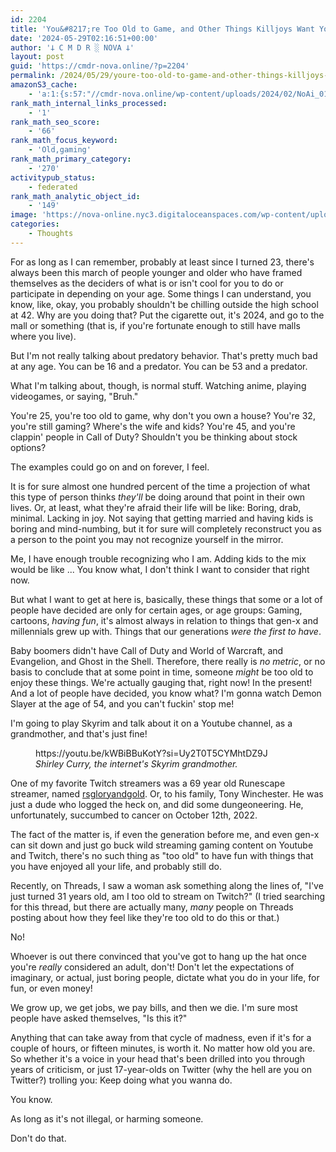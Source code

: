 ```yaml
---
id: 2204
title: 'You&#8217;re Too Old to Game, and Other Things Killjoys Want You to Believe'
date: '2024-05-29T02:16:51+00:00'
author: '𐕣 C M D R ░ NOVA 𐕣'
layout: post
guid: 'https://cmdr-nova.online/?p=2204'
permalink: /2024/05/29/youre-too-old-to-game-and-other-things-killjoys-want-you-to-believe/
amazonS3_cache:
    - 'a:1:{s:57:"//cmdr-nova.online/wp-content/uploads/2024/02/NoAi_01.png";a:1:{s:9:"timestamp";i:1721670756;}}'
rank_math_internal_links_processed:
    - '1'
rank_math_seo_score:
    - '66'
rank_math_focus_keyword:
    - 'Old,gaming'
rank_math_primary_category:
    - '270'
activitypub_status:
    - federated
rank_math_analytic_object_id:
    - '149'
image: 'https://nova-online.nyc3.digitaloceanspaces.com/wp-content/uploads/2024/05/29021249/Screenshot-from-2024-05-28-22-12-30.png'
categories:
    - Thoughts
---
```


<!-- wp:paragraph -->
<p>For as long as I can remember, probably at least since I turned 23, there's always been this march of people younger and older who have framed themselves as the deciders of what is or isn't cool for you to do or participate in depending on your age. Some things I can understand, you know, like, okay, you probably shouldn't be chilling outside the high school at 42. Why are you doing that? Put the cigarette out, it's 2024, and go to the mall or something (that is, if you're fortunate enough to still have malls where you live).</p>
<!-- /wp:paragraph -->

<!-- wp:paragraph -->
<p>But I'm not really talking about predatory behavior. That's pretty much bad at any age. You can be 16 and a predator. You can be 53 and a predator.</p>
<!-- /wp:paragraph -->

<!-- wp:paragraph -->
<p>What I'm talking about, though, is normal stuff. Watching anime, playing videogames, or saying, "Bruh."</p>
<!-- /wp:paragraph -->

<!-- wp:paragraph -->
<p>You're 25, you're too old to game, why don't you own a house? You're 32, you're still gaming? Where's the wife and kids? You're 45, and you're clappin' people in Call of Duty? Shouldn't you be thinking about stock options?</p>
<!-- /wp:paragraph -->

<!-- wp:paragraph -->
<p>The examples could go on and on forever, I feel.</p>
<!-- /wp:paragraph -->

<!-- wp:paragraph -->
<p>It is for sure almost one hundred percent of the time a projection of what this type of person thinks <em>they'll</em> be doing around that point in their own lives. Or, at least, what they're afraid their life will be like: Boring, drab, minimal. Lacking in joy. Not saying that getting married and having kids is boring and mind-numbing, but it for sure will completely reconstruct you as a person to the point you may not recognize yourself in the mirror.</p>
<!-- /wp:paragraph -->

<!-- wp:paragraph -->
<p>Me, I have enough trouble recognizing who I am. Adding kids to the mix would be like ... You know what, I don't think I want to consider that right now.</p>
<!-- /wp:paragraph -->

<!-- wp:paragraph -->
<p>But what I want to get at here is, basically, these things that some or a lot of people have decided are only for certain ages, or age groups: Gaming, cartoons, <em>having fun</em>, it's almost always in relation to things that gen-x and millennials grew up with. Things that our generations <em>were the first to have</em>.</p>
<!-- /wp:paragraph -->

<!-- wp:paragraph -->
<p>Baby boomers didn't have Call of Duty and World of Warcraft, and Evangelion, and Ghost in the Shell. Therefore, there really is <em>no metric</em>, or no basis to conclude that at some point in time, someone <em>might</em> be too old to enjoy these things. We're actually gauging that, right now! In the present! And a lot of people have decided, you know what? I'm gonna watch Demon Slayer at the age of 54, and you can't fuckin' stop me!</p>
<!-- /wp:paragraph -->

<!-- wp:paragraph -->
<p>I'm going to play Skyrim and talk about it on a Youtube channel, as a grandmother, and that's just fine!</p>
<!-- /wp:paragraph -->

<!-- wp:embed {"url":"https://youtu.be/kWBiBBuKotY?si=Uy2T0T5CYMhtDZ9J","type":"video","providerNameSlug":"youtube","responsive":true,"className":"wp-embed-aspect-16-9 wp-has-aspect-ratio"} -->
<figure class="wp-block-embed is-type-video is-provider-youtube wp-block-embed-youtube wp-embed-aspect-16-9 wp-has-aspect-ratio"><div class="wp-block-embed__wrapper">
https://youtu.be/kWBiBBuKotY?si=Uy2T0T5CYMhtDZ9J
</div><figcaption class="wp-element-caption"><em>Shirley Curry, the internet's Skyrim grandmother.</em></figcaption></figure>
<!-- /wp:embed -->

<!-- wp:paragraph -->
<p>One of my favorite Twitch streamers was a 69 year old Runescape streamer, named <a href="https://www.twitch.tv/rsgloryandgold" target="_blank" rel="noreferrer noopener">rsgloryandgold</a>. Or, to his family, Tony Winchester. He was just a dude who logged the heck on, and did some dungeoneering. He, unfortunately, succumbed to cancer on October 12th, 2022.</p>
<!-- /wp:paragraph -->

<!-- wp:paragraph -->
<p>The fact of the matter is, if even the generation before me, and even gen-x can sit down and just go buck wild streaming gaming content on Youtube and Twitch, there's no such thing as "too old" to have fun with things that you have enjoyed all your life, and probably still do.</p>
<!-- /wp:paragraph -->

<!-- wp:paragraph -->
<p>Recently, on Threads, I saw a woman ask something along the lines of, "I've just turned 31 years old, am I too old to stream on Twitch?" (I tried searching for this thread, but there are actually many, <em>many</em> people on Threads posting about how they feel like they're too old to do this or that.)</p>
<!-- /wp:paragraph -->

<!-- wp:paragraph -->
<p>No!</p>
<!-- /wp:paragraph -->

<!-- wp:paragraph -->
<p>Whoever is out there convinced that you've got to hang up the hat once you're <em>really</em> considered an adult, don't! Don't let the expectations of imaginary, or actual, just boring people, dictate what you do in your life, for fun, or even money!</p>
<!-- /wp:paragraph -->

<!-- wp:paragraph -->
<p>We grow up, we get jobs, we pay bills, and then we die. I'm sure most people have asked themselves, "Is this it?"</p>
<!-- /wp:paragraph -->

<!-- wp:paragraph -->
<p>Anything that can take away from that cycle of madness, even if it's for a couple of hours, or fifteen minutes, is worth it. No matter how old you are. So whether it's a voice in your head that's been drilled into you through years of criticism, or just 17-year-olds on Twitter (why the hell are you on Twitter?) trolling you: Keep doing what you wanna do.</p>
<!-- /wp:paragraph -->

<!-- wp:paragraph -->
<p>You know.</p>
<!-- /wp:paragraph -->

<!-- wp:paragraph -->
<p>As long as it's not illegal, or harming someone.</p>
<!-- /wp:paragraph -->

<!-- wp:paragraph -->
<p>Don't do that.</p>
<!-- /wp:paragraph -->